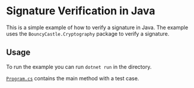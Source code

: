 # Signature Verification in Java

This is a simple example of how to verify a signature in Java. The example uses the `BouncyCastle.Cryptography` package to verify a signature.

## Usage

To run the example you can run `dotnet run` in the directory.

[`Program.cs`](Program.cs) contains the main method with a test case.